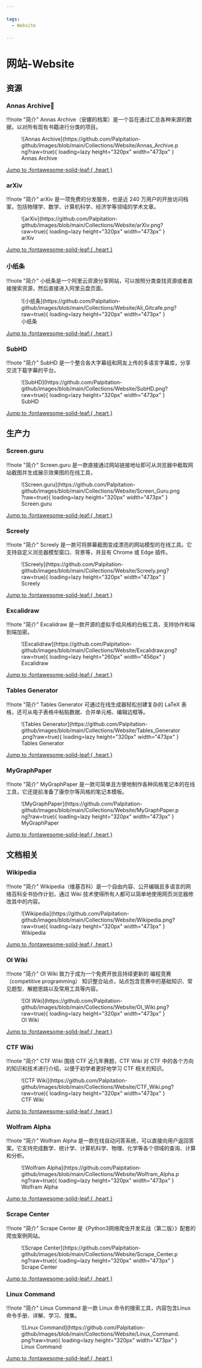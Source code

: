 ```yaml
---

tags:
  - Website

---
```


# 网站-Website


## 资源

### Annas Archive🚀

!!!note "简介"
      Annas Archive（安娜的档案）是一个旨在通过汇总各种来源的数据，以对所有现有书籍进行分类的项目。

<figure markdown>
  ![Annas Archive](https://github.com/Palpitation-github/images/blob/main/Collections/Website/Annas_Archive.png?raw=true){ loading=lazy height="320px" width="473px" }
  <figcaption>Annas Archive</figcaption>
</figure>

[Jump to :fontawesome-solid-leaf:{ .heart }](https://zh.annas-archive.org/)

### arXiv

!!!note "简介"
      arXiv 是一项免费的分发服务，也是近 240 万用户的开放访问档案，包括物理学、数学、计算机科学、经济学等领域的学术文章。

<figure markdown>
  ![arXiv](https://github.com/Palpitation-github/images/blob/main/Collections/Website/arXiv.png?raw=true){ loading=lazy height="320px" width="473px" }
  <figcaption>arXiv</figcaption>
</figure>

[Jump to :fontawesome-solid-leaf:{ .heart }](https://arxiv.org/)


### 小纸条

!!!note "简介"
      小纸条是一个阿里云资源分享网站，可以按照分类查找资源或者直接搜索资源，然后直接进入阿里云盘页面。

<figure markdown>
  ![小纸条](https://github.com/Palpitation-github/images/blob/main/Collections/Website/Ali_Gitcafe.png?raw=true){ loading=lazy height="320px" width="473px" }
  <figcaption>小纸条</figcaption>
</figure>

[Jump to :fontawesome-solid-leaf:{ .heart }](https://ali.gitcafe.ink/)

### SubHD

!!!note "简介"
      SubHD 是一个整合各大字幕组和网友上传的多语言字幕库，分享交流下载字幕的平台。

<figure markdown>
  ![SubHD](https://github.com/Palpitation-github/images/blob/main/Collections/Website/SubHD.png?raw=true){ loading=lazy height="320px" width="473px" }
  <figcaption>SubHD</figcaption>
</figure>

[Jump to :fontawesome-solid-leaf:{ .heart }](https://subhd.tv/)

## 生产力

### Screen.guru

!!!note "简介"
      Screen.guru 是一款直接通过网站链接地址即可从浏览器中截取网站截图并生成展示效果图的在线工具，

<figure markdown>
  ![Screen.guru](https://github.com/Palpitation-github/images/blob/main/Collections/Website/Screen_Guru.png?raw=true){ loading=lazy height="320px" width="473px" }
  <figcaption>Screen.guru</figcaption>
</figure>

[Jump to :fontawesome-solid-leaf:{ .heart }](https://screen.guru/)

### Screely

!!!note "简介"
      Screely 是一款可将屏幕截图变成漂亮的网站模型的在线工具。它支持自定义浏览器模型窗口、背景等，并且有 Chrome 或 Edge 插件。

<figure markdown>
  ![Screely](https://github.com/Palpitation-github/images/blob/main/Collections/Website/Screely.png?raw=true){ loading=lazy height="320px" width="473px" }
  <figcaption>Screely</figcaption>
</figure>

[Jump to :fontawesome-solid-leaf:{ .heart }](https://screely.com/)

### Excalidraw

!!!note "简介"
      Excalidraw 是一款开源的虚拟手绘风格的白板工具，支持协作和端到端加密。

<figure markdown>
  ![Excalidraw](https://github.com/Palpitation-github/images/blob/main/Collections/Website/Excalidraw.png?raw=true){ loading=lazy height="260px" width="456px" }
  <figcaption>Excalidraw</figcaption>
</figure>

[Jump to :fontawesome-solid-leaf:{ .heart }](https://excalidraw.com/)

### Tables Generator

!!!note "简介"
      Tables Generator 可通过在线生成器轻松创建复杂的 LaTeX 表格，还可从电子表格中粘贴数据、合并单元格、编辑边框等。

<figure markdown>
  ![Tables Generator](https://github.com/Palpitation-github/images/blob/main/Collections/Website/Tables_Generator.png?raw=true){ loading=lazy height="320px" width="473px" }
  <figcaption>Tables Generator</figcaption>
</figure>

[Jump to :fontawesome-solid-leaf:{ .heart }](https://www.tablesgenerator.com/)

### MyGraphPaper

!!!note "简介"
      MyGraphPaper 是一款可简单且方便地制作各种风格笔记本的在线工具，它还提前准备了康奈尔等风格的笔记本模板。

<figure markdown>
  ![MyGraphPaper](https://github.com/Palpitation-github/images/blob/main/Collections/Website/MyGraphPaper.png?raw=true){ loading=lazy height="320px" width="473px" }
  <figcaption>MyGraphPaper</figcaption>
</figure>

[Jump to :fontawesome-solid-leaf:{ .heart }](https://www.mygraphpaper.com/)

## 文档相关

### Wikipedia

!!!note "简介"
      Wikipedia（维基百科）是一个自由内容、公开编辑且多语言的网络百科全书协作计划，通过 Wiki 技术使得所有人都可以简单地使用网页浏览器修改其中的内容。

<figure markdown>
  ![Wikipedia](https://github.com/Palpitation-github/images/blob/main/Collections/Website/Wikipedia.png?raw=true){ loading=lazy height="320px" width="473px" }
  <figcaption>Wikipedia</figcaption>
</figure>

[Jump to :fontawesome-solid-leaf:{ .heart }](https://zh.wikipedia.org/zh-cn/)

### OI Wiki

!!!note "简介"
      OI Wiki 致力于成为一个免费开放且持续更新的 编程竞赛（competitive programming） 知识整合站点，站点包含竞赛中的基础知识、常见题型、解题思路以及常用工具等内容。

<figure markdown>
  ![OI Wiki](https://github.com/Palpitation-github/images/blob/main/Collections/Website/OI_Wiki.png?raw=true){ loading=lazy height="320px" width="473px" }
  <figcaption>OI Wiki</figcaption>
</figure>

[Jump to :fontawesome-solid-leaf:{ .heart }](https://oi-wiki.org/)

### CTF Wiki

!!!note "简介"
      CTF Wiki 围绕 CTF 近几年赛题，CTF Wiki 对 CTF 中的各个方向的知识和技术进行介绍，以便于初学者更好地学习 CTF 相关的知识。

<figure markdown>
  ![CTF Wiki](https://github.com/Palpitation-github/images/blob/main/Collections/Website/CTF_Wiki.png?raw=true){ loading=lazy height="320px" width="473px" }
  <figcaption>CTF Wiki</figcaption>
</figure>

[Jump to :fontawesome-solid-leaf:{ .heart }](https://ctf-wiki.org/)

### Wolfram Alpha

!!!note "简介"
      Wolfram Alpha 是一款在线自动问答系统，可以直接向用户返回答案。它支持完成数学、统计学、计算机科学、物理、化学等各个领域的查询、计算和分析。

<figure markdown>
  ![Wolfram Alpha](https://github.com/Palpitation-github/images/blob/main/Collections/Website/Wolfram_Alpha.png?raw=true){ loading=lazy height="320px" width="473px" }
  <figcaption>Wolfram Alpha</figcaption>
</figure>

[Jump to :fontawesome-solid-leaf:{ .heart }](https://www.wolframalpha.com/)

### Scrape Center

!!!note "简介"
      Scrape Center 是《Python3网络爬虫开发实战（第二版）》配套的爬虫案例网站。

<figure markdown>
  ![Scrape Center](https://github.com/Palpitation-github/images/blob/main/Collections/Website/Scrape_Center.png?raw=true){ loading=lazy height="320px" width="473px" }
  <figcaption>Scrape Center</figcaption>
</figure>

[Jump to :fontawesome-solid-leaf:{ .heart }](https://scrape.center/)

### Linux Command

!!!note "简介"
      Linux Command 是一款 Linux 命令的搜索工具，内容包含Linux命令手册、详解、学习、搜集。

<figure markdown>
  ![Linux Command](https://github.com/Palpitation-github/images/blob/main/Collections/Website/Linux_Command.png?raw=true){ loading=lazy height="320px" width="473px" }
  <figcaption>Linux Command</figcaption>
</figure>

[Jump to :fontawesome-solid-leaf:{ .heart }](https://wangchujiang.com/linux-command/)